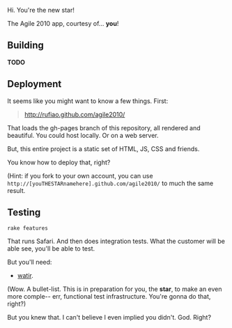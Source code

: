 Hi. You're the new star!

The Agile 2010 app, courtesy of... **you**!

Building
--------

**TODO**

Deployment
----------

It seems like you might want to know a few things. First:

> http://rufiao.github.com/agile2010/

That loads the gh-pages branch of this repository, all rendered and beautiful.
You could host locally. Or on a web server.

But, this entire project is a static set of HTML, JS, CSS and friends.

You know how to deploy that, right?

(Hint: if you fork to your own account, you can use
`http://[youTHESTARnamehere].github.com/agile2010/` to much the same result.

Testing
---------

    rake features

That runs Safari. And then does integration tests. What the customer will be
able see, you'll be able to test.

But you'll need:

  * [watir](http://watir.com/).

(Wow. A bullet-list. This is in preparation for you, the **star**, to make an even
more comple-- err, functional test infrastructure. You're gonna do that,
right?)

But you knew that. I can't believe I even implied you didn't. God. Right?
